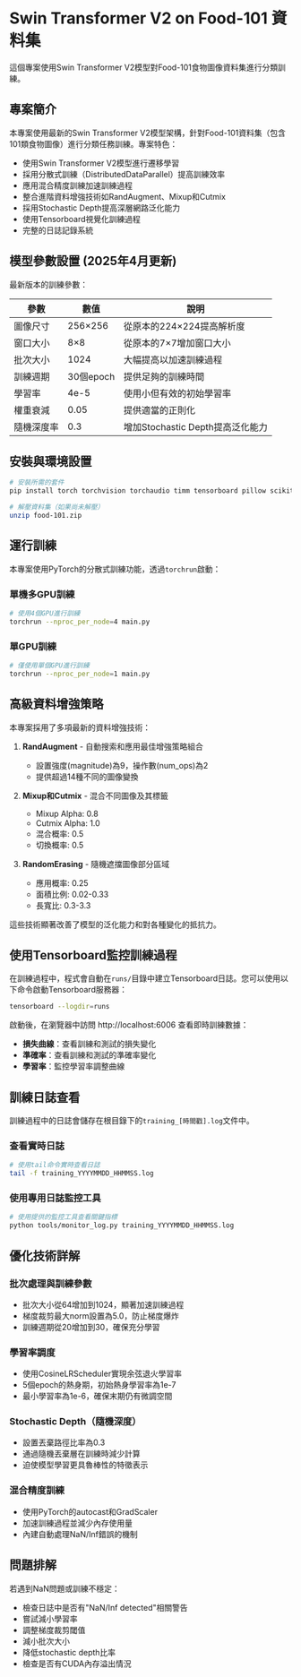 # Swin Transformer V2 on Food-101 資料集

這個專案使用Swin Transformer V2模型對Food-101食物圖像資料集進行分類訓練。

## 專案簡介

本專案使用最新的Swin Transformer V2模型架構，針對Food-101資料集（包含101類食物圖像）進行分類任務訓練。專案特色：

- 使用Swin Transformer V2模型進行遷移學習
- 採用分散式訓練（DistributedDataParallel）提高訓練效率
- 應用混合精度訓練加速訓練過程
- 整合進階資料增強技術如RandAugment、Mixup和Cutmix
- 採用Stochastic Depth提高深層網路泛化能力
- 使用Tensorboard視覺化訓練過程
- 完整的日誌記錄系統

## 模型參數設置 (2025年4月更新)

最新版本的訓練參數：

| 參數 | 數值 | 說明 |
|------|------|------|
| 圖像尺寸 | 256×256 | 從原本的224×224提高解析度 |
| 窗口大小 | 8×8 | 從原本的7×7增加窗口大小 |
| 批次大小 | 1024 | 大幅提高以加速訓練過程 |
| 訓練週期 | 30個epoch | 提供足夠的訓練時間 |
| 學習率 | 4e-5 | 使用小但有效的初始學習率 |
| 權重衰減 | 0.05 | 提供適當的正則化 |
| 隨機深度率 | 0.3 | 增加Stochastic Depth提高泛化能力 |

## 安裝與環境設置

```bash
# 安裝所需的套件
pip install torch torchvision torchaudio timm tensorboard pillow scikit-learn pandas opencv-python matplotlib tqdm

# 解壓資料集（如果尚未解壓）
unzip food-101.zip
```

## 運行訓練

本專案使用PyTorch的分散式訓練功能，透過`torchrun`啟動：

### 單機多GPU訓練

```bash
# 使用4個GPU進行訓練
torchrun --nproc_per_node=4 main.py
```

### 單GPU訓練

```bash
# 僅使用單個GPU進行訓練
torchrun --nproc_per_node=1 main.py
```

## 高級資料增強策略

本專案採用了多項最新的資料增強技術：

1. **RandAugment** - 自動搜索和應用最佳增強策略組合
   - 設置強度(magnitude)為9，操作數(num_ops)為2
   - 提供超過14種不同的圖像變換

2. **Mixup和Cutmix** - 混合不同圖像及其標籤
   - Mixup Alpha: 0.8
   - Cutmix Alpha: 1.0
   - 混合概率: 0.5
   - 切換概率: 0.5

3. **RandomErasing** - 隨機遮擋圖像部分區域
   - 應用概率: 0.25
   - 面積比例: 0.02-0.33
   - 長寬比: 0.3-3.3

這些技術顯著改善了模型的泛化能力和對各種變化的抵抗力。

## 使用Tensorboard監控訓練過程

在訓練過程中，程式會自動在`runs/`目錄中建立Tensorboard日誌。您可以使用以下命令啟動Tensorboard服務器：

```bash
tensorboard --logdir=runs
```

啟動後，在瀏覽器中訪問 http://localhost:6006 查看即時訓練數據：

- **損失曲線**：查看訓練和測試的損失變化
- **準確率**：查看訓練和測試的準確率變化
- **學習率**：監控學習率調整曲線

## 訓練日誌查看

訓練過程中的日誌會儲存在根目錄下的`training_[時間戳].log`文件中。

### 查看實時日誌
```bash
# 使用tail命令實時查看日誌
tail -f training_YYYYMMDD_HHMMSS.log
```

### 使用專用日誌監控工具
```bash
# 使用提供的監控工具查看關鍵指標
python tools/monitor_log.py training_YYYYMMDD_HHMMSS.log
```

## 優化技術詳解

### 批次處理與訓練參數
- 批次大小從64增加到1024，顯著加速訓練過程
- 梯度裁剪最大norm設置為5.0，防止梯度爆炸
- 訓練週期從20增加到30，確保充分學習

### 學習率調度
- 使用CosineLRScheduler實現余弦退火學習率
- 5個epoch的熱身期，初始熱身學習率為1e-7
- 最小學習率為1e-6，確保末期仍有微調空間

### Stochastic Depth（隨機深度）
- 設置丟棄路徑比率為0.3
- 通過隨機丟棄層在訓練時減少計算
- 迫使模型學習更具魯棒性的特徵表示

### 混合精度訓練
- 使用PyTorch的autocast和GradScaler
- 加速訓練過程並減少內存使用量
- 內建自動處理NaN/Inf錯誤的機制

## 問題排解

若遇到NaN問題或訓練不穩定：
- 檢查日誌中是否有"NaN/Inf detected"相關警告
- 嘗試減小學習率
- 調整梯度裁剪閾值
- 減小批次大小
- 降低stochastic depth比率
- 檢查是否有CUDA內存溢出情況
